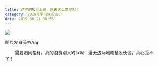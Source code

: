 ```yaml
---
title: 这样的极品上司，原来这么常见啊！
category: 2019年学习成长进步
date: 2019.06.21 08:56
---
```


![](https://markdown-1301532546.cos.ap-guangzhou.myqcloud.com/peipei_blog/20210921150413.jpeg)  

图片发自简书App

        需要陪同接待，真的浪费别人时间啊！漫无边际地瞎扯淡长谈，真心受不了！